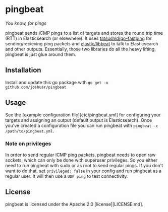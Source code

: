 pingbeat
========

*You know, for pings*

pingbeat sends ICMP pings to a list of targets and stores the round
trip time (RTT) in Elasticsearch (or elsewhere).  It uses
[tatsushid/go-fastping](https://github.com/tatsushid/go-fastping) for
sending/recieving ping packets and
[elastic/libbeat](https://github.com/elastic/libbeat) to talk to
Elasticsearch and other outputs.  Essentially, those two libraries do
all the heavy lifting, pingbeat is just glue around them.

## Installation

Install and update this go package with `go get -u
github.com/joshuar/pingbeat`

## Usage

See the [example configuration file][etc/pingbeat.yml] for configuring
your targets and assigning an output (default output is
Elasticsearch). Once you've created a configuration file you can run
pingbeat with `pingbeat -c /path/to/pingbeat.yml`.

### Note on privileges

In order to send regular ICMP ping packets, pingbeat needs to open raw
sockets, which can only be done with superuser privileges.  So you
either need to run pingbeat with sudo or as root to send regular
pings. If you don't want to do that, set `privileged: false` in your
config and run pingbeat as a regular user.  It will then use a `UDP
ping` to test connectivity.

## License

pingbeat is licensed under the Apache 2.0 [license][LICENSE.md].
